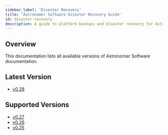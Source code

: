 ```yaml
---
sidebar_label: 'Disaster Recovery'
title: 'Astronomer Software Disaster Recovery Guide'
id: disaster-recovery
description: A guide to platform backups and disaster recovery for Astronomer Software.
---
```


<!--version-specific-->

## Overview

This documentation lists all available versions of Astronomer Software documentation.

## Latest Version

- [v0.28](overview.md)

## Supported Versions

- [v0.27](https://docs.astronomer.io/software/0.27/overview)
- [v0.26](https://docs.astronomer.io/software/0.26/overview)
- [v0.25](https://docs.astronomer.io/software/0.25/overview)
